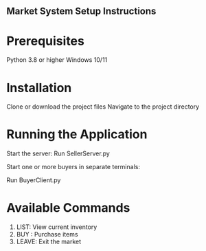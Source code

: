 ## Market System Setup Instructions
# Prerequisites

Python 3.8 or higher
Windows 10/11

# Installation

Clone or download the project files
Navigate to the project directory

# Running the Application

Start the server:
Run SellerServer.py

Start one or more buyers in separate terminals:

Run BuyerClient.py

# Available Commands

1. LIST: View current inventory
2. BUY <item> <amount>: Purchase items
3. LEAVE: Exit the market
